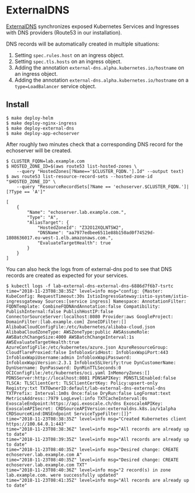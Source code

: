# ExternalDNS

[ExternalDNS](https://github.com/kubernetes-incubator/external-dns) synchronizes exposed Kubernetes
Services and Ingresses with DNS providers (Route53 in our installation).

DNS records will be automatically created in multiple situations:

1. Setting `spec.rules.host` on an ingress object.
2. Setting `spec.tls.hosts` on an ingress object.
3. Adding the annotation `external-dns.alpha.kubernetes.io/hostname` on an ingress object.
4. Adding the annotation `external-dns.alpha.kubernetes.io/hostname` on a `type=LoadBalancer`
   service object.

## Install

```
$ make deploy-helm
$ make deploy-nginx-ingress
$ make deploy-external-dns
$ make deploy-app-echoserver
```

After roughly two minutes check that a corresponding DNS record for the echoserver will be created.

```
$ CLUSTER_FQDN=lab.example.com
$ HOSTED_ZONE_ID=$(aws route53 list-hosted-zones \
    --query "HostedZones[?Name=='$CLUSTER_FQDN.'].Id" --output text)
$ aws route53 list-resource-record-sets --hosted-zone-id "$HOSTED_ZONE_ID" \
    --query "ResourceRecordSets[?Name == 'echoserver.$CLUSTER_FQDN.']|[?Type == 'A']"

[
    {
        "Name": "echoserver.lab.example.com.",
        "Type": "A",
        "AliasTarget": {
            "HostedZoneId": "Z32O12XQLNTSW2",
            "DNSName": "aa7977edbee6511e88b150ad0f74529d-1808636017.eu-west-1.elb.amazonaws.com.",
            "EvaluateTargetHealth": true
        }
    }
]
```

You can also heck the logs from of external-dns pod to see that DNS records are created as
expected for your services.

```
$ kubectl logs -f lab-external-dns-external-dns-6886d7f6b7-tsrtc
time="2018-11-23T08:38:35Z" level=info msg="config: {Master: KubeConfig: RequestTimeout:30s IstioIngressGateway:istio-system/istio-ingressgateway Sources:[service ingress] Namespace: AnnotationFilter: FQDNTemplate: CombineFQDNAndAnnotation:false Compatibility: PublishInternal:false PublishHostIP:false ConnectorSourceServer:localhost:8080 Provider:aws GoogleProject: DomainFilter:[lab.example.com] ZoneIDFilter:[] AlibabaCloudConfigFile:/etc/kubernetes/alibaba-cloud.json AlibabaCloudZoneType: AWSZoneType:public AWSAssumeRole: AWSBatchChangeSize:4000 AWSBatchChangeInterval:1s AWSEvaluateTargetHealth:true AzureConfigFile:/etc/kubernetes/azure.json AzureResourceGroup: CloudflareProxied:false InfobloxGridHost: InfobloxWapiPort:443 InfobloxWapiUsername:admin InfobloxWapiPassword: InfobloxWapiVersion:2.3.1 InfobloxSSLVerify:true DynCustomerName: DynUsername: DynPassword: DynMinTTLSeconds:0 OCIConfigFile:/etc/kubernetes/oci.yaml InMemoryZones:[] PDNSServer:http://localhost:8081 PDNSAPIKey: PDNSTLSEnabled:false TLSCA: TLSClientCert: TLSClientCertKey: Policy:upsert-only Registry:txt TXTOwnerID:default/lab-external-dns-external-dns TXTPrefix: Interval:1m0s Once:false DryRun:false LogFormat:text MetricsAddress::7979 LogLevel:info TXTCacheInterval:0s ExoscaleEndpoint:https://api.exoscale.ch/dns ExoscaleAPIKey: ExoscaleAPISecret: CRDSourceAPIVersion:externaldns.k8s.io/v1alpha CRDSourceKind:DNSEndpoint ServiceTypeFilter:[]}"
time="2018-11-23T08:38:35Z" level=info msg="Created Kubernetes client https://100.64.0.1:443"
time="2018-11-23T08:38:36Z" level=info msg="All records are already up to date"
time="2018-11-23T08:39:35Z" level=info msg="All records are already up to date"
time="2018-11-23T08:40:35Z" level=info msg="Desired change: CREATE echoserver.lab.example.com A"
time="2018-11-23T08:40:35Z" level=info msg="Desired change: CREATE echoserver.lab.example.com TXT"
time="2018-11-23T08:40:36Z" level=info msg="2 record(s) in zone lab.example.com. were successfully updated"
time="2018-11-23T08:41:35Z" level=info msg="All records are already up to date"
```
